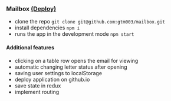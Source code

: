 ### Mailbox [(Deploy)](https://gtm003.github.io/mailbox/)

* clone the repo `git clone git@github.com:gtm003/mailbox.git`
* install dependencies `npm i`
* runs the app in the development mode `npm start`

#### Additional features
* сlicking on a table row opens the email for viewing
* automatic changing letter status after opening
* saving user settings to localStorage
* deploy application on github.io
* save state in redux
* implement routing

